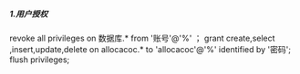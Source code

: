 ##### 1.用户授权

revoke all privileges on 数据库.* from '账号'@'%' ；
grant create,select ,insert,update,delete on allocacoc.* to 'allocacoc'@'%' identified by '密码';
flush privileges;
